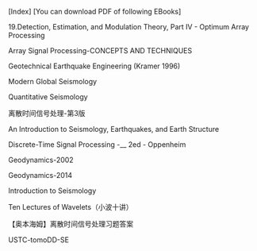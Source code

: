 [Index]
[You can download PDF of following EBooks]

19.Detection, Estimation, and Modulation Theory, Part IV - Optimum Array Processing 

Array Signal Processing-CONCEPTS AND TECHNIQUES

Geotechnical Earthquake Engineering (Kramer 1996)

Modern Global Seismology

Quantitative Seismology

离散时间信号处理-第3版

An Introduction to Seismology, Earthquakes, and Earth Structure

Discrete-Time Signal Processing -__ 2ed - Oppenheim

Geodynamics-2002

Geodynamics-2014

Introduction to Seismology

Ten Lectures of Wavelets（小波十讲）

【奥本海姆】离散时间信号处理习题答案

USTC-tomoDD-SE
